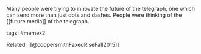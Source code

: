 Many people were trying to innovate the future of the telegraph, one which can send more than just dots and dashes. People were thinking of the [[future media]] of the telegraph.

tags: #memex2

Related:
[[@coopersmithFaxedRiseFall2015]] 
